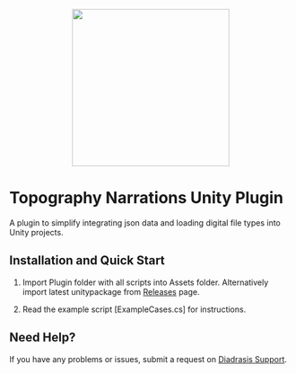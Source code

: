 <p align="center">
  <a href="https://arpolis.gr/" target="_blank" align="center">
    <img src="https://arpolis.gr/wp-content/uploads/2020/03/arpolis_logo_new-512x480.png" width="280">
  </a>
  <br />
</p>

# Topography Narrations Unity Plugin
A plugin to simplify integrating json data and loading digital file types into Unity projects.

## Installation and Quick Start

1. Import Plugin folder with all scripts into Assets folder. Alternatively import latest unitypackage from [Releases](https://github.com/Diadrasis/ARPolis_TopographyNarrations/releases) page.

2. Read the example script [ExampleCases.cs] for instructions.

<!--//## Changelog-->


## Need Help?
If you have any problems or issues, submit a request on [Diadrasis Support](https://www.diadrasis.gr/).
